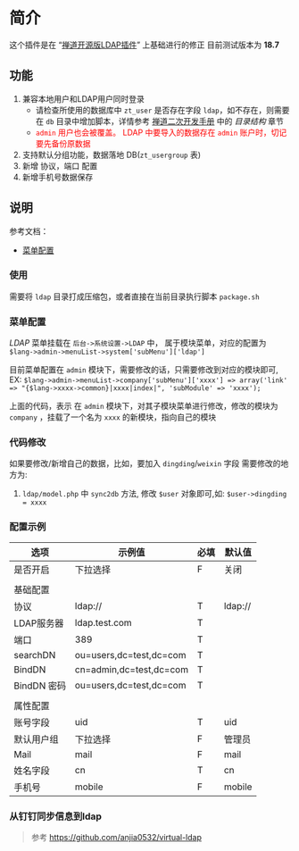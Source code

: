 # 简介

这个插件是在 “[禅道开源版LDAP插件](https://github.com/TigerLau1985/ZenTao_LDAP)” 上基础进行的修正
目前测试版本为 **18.7**

## 功能
1. 兼容本地用户和LDAP用户同时登录
    * 请检查所使用的数据库中 `zt_user` 是否存在字段 `ldap`，如不存在，则需要在 `db` 目录中增加脚本，详情参考 [禅道二次开发手册](https://www.zentao.net/book/api/144.html) 中的 *目录结构* 章节
    * <span style='color:red' >`admin` 用户也会被覆盖。 LDAP 中要导入的数据存在 `admin` 账户时，切记要先备份原数据</span>
2. 支持默认分组功能，数据落地 DB(`zt_usergroup` 表)
3. 新增 协议，端口 配置
4. 新增手机号数据保存

## 说明
参考文档：
- [菜单配置](https://www.zentao.net/book/zentaopmshelp/68.html#3)

### 使用
需要将 `ldap` 目录打成压缩包，或者直接在当前目录执行脚本 `package.sh`
### 菜单配置
*LDAP* 菜单挂载在 `后台->系统设置->LDAP` 中， 属于模块菜单，对应的配置为 `$lang->admin->menuList->system['subMenu']['ldap']`

目前菜单配置在 `admin` 模块下，需要修改的话，只需要修改到对应的模块即可,
EX: `$lang->admin->menuList->company['subMenu']['xxxx'] => array('link' => "{$lang->xxxx->common}|xxxx|index|", 'subModule' => 'xxxx');`

上面的代码，表示 在 `admin` 模块下，对其子模块菜单进行修改，修改的模块为 `company` ，挂载了一个名为 `xxxx` 的新模块，指向自己的模块

### 代码修改
如果要修改/新增自己的数据，比如，要加入 `dingding`/`weixin` 字段
需要修改的地方为:
1. `ldap/model.php` 中 `sync2db` 方法, 修改 `$user` 对象即可,如: `$user->dingding = xxxx`

### 配置示例

|  选项   | 示例值  | 必填 | 默认值 |
|  ----  | ----  | --- | --- |
| 是否开启  | 	下拉选择 | F | 关闭 |
|||||
|基础配置||||
| 协议  | 	ldap:// | T | ldap:// |
| LDAP服务器  | 	ldap.test.com | T | |
| 端口  | 	389 | T | |
| searchDN  | ou=users,dc=test,dc=com | T| |
| BindDN  | cn=admin,dc=test,dc=com | T | |
| BindDN 密码  | ou=users,dc=test,dc=com | T | | 
|||||
|属性配置||||
| 账号字段  | 	uid | T | uid |
| 默认用户组  | 	下拉选择 | F | 管理员 |
| Mail  | 	mail | F | mail |
| 姓名字段  | 	cn | T |cn |
| 手机号  | 	mobile | F | mobile|

### 从钉钉同步信息到ldap

> 参考 https://github.com/anjia0532/virtual-ldap
